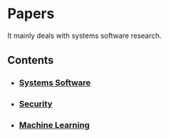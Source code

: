 # Papers

It mainly deals with systems software research.

## Contents

- ### [Systems Software](syssoft/README.md)
- ### [Security](security/README.md)
- ### [Machine Learning](ml/README.md)
